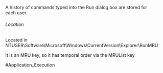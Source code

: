 A history of commands typed into the Run dialog box are stored for  
each user.

###### Location
Located in NTUSER\\Software\\Microsoft\\Windows\\CurrentVersion\\Explorer\\RunMRU

It is an MRU key, so it has temporal order via the MRUList key

#Application_Execution 